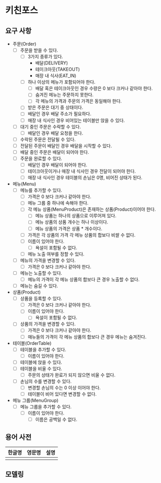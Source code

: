 # 키친포스

## 요구 사항

- 주문(Order)
  - [ ] 주문을 받을 수 있다.
    - [ ] 3가지 종류가 있다. 
      - 배달(DELIVERY)
      - 테이크아웃(TAKEOUT)
      - 매장 내 식사(EAT_IN)
    - [ ] 하나 이상의 메뉴가 포함되어야 한다.
      - [ ] 배달 혹은 테이크아웃인 경우 수량은 0 보다 크커나 같아야 한다.
      - [ ] 숨겨진 메뉴는 주문하지 못한다.
      - [ ] 각 메뉴의 가격과 주문의 가격은 동일해야 한다.
    - [ ] 받은 주문은 대기 중 상태이다.
    - [ ] 배달인 경우 배달 주소가 필요하다. 
    - [ ] 매장 내 식사인 경우 비어있는 테이블만 앉을 수 있다.
  - [ ] 대기 중인 주문은 수락할 수 있다.
    - [ ] 배달인 경우 배달 요청을 한다.
  - [ ] 수락된 주문은 전달될 수 있다. 
  - [ ] 전달된 주문이 배달인 경우 배달을 시작할 수 있다.
  - [ ] 배달 중인 주문은 배달이 되어야 한다. 
  - [ ] 주문을 완료할 수 있다. 
    - [ ] 배달인 경우 배달이 되어야 한다. 
    - [ ] 테이크아웃이거나 매장 내 식사인 경우 전달이 되어야 한다. 
    - [ ] 매장 내 식사인 경우 테이블의 손님은 0명, 비어진 상태가 된다.

- 메뉴(Menu)
  - [ ] 메뉴를 추가할 수 있다.
    - [ ] 가격은 0 보다 크커나 같아야 한다.
    - [ ] 메뉴 그룹 중 하나에 속해야 한다. 
    - [ ] 각 메뉴 상품(MenuProduct)은 존재하는 상품(Product)이어야 한다. 
      - [ ] 메뉴 상품는 하나의 상품으로 이루어져 있다.
      - [ ] 메뉴 상품의 상품 개수는 하나 이상이다. 
      - [ ] 메뉴 상품의 가격은 상품 * 개수이다. 
    - [ ] 가격은 각 상품의 가격 각 메뉴 상품의 합보다 비쌀 수 없다.
    - [ ] 이름이 있어야 한다.
      - [ ] 욕설이 포함될 수 없다.
    - [ ] 메뉴 노출 여부를 정할 수 있다.
  - [ ] 메뉴의 가격을 변경할 수 있다.
    - [ ] 가격은 0 보다 크커나 같아야 한다.
  - [ ] 메뉴는 노출할 수 있다.
    - [ ] 메뉴의 가격이 각 메뉴 상품의 합보다 큰 경우 노출할 수 없다.
  - [ ] 메뉴는 숨길 수 있다.

- 상품(Product)
  - [ ] 상품을 등록할 수 있다.
    - [ ] 가격은 0 보다 크커나 같아야 한다.
    - [ ] 이름이 있어야 한다.
      - [ ] 욕설이 포함될 수 없다.
  - [ ] 상품의 가격을 변경할 수 있다.
    - [ ] 가격은 0 보다 크커나 같아야 한다.
    - [ ] 매뉴들의 가격이 각 메뉴 상품의 합보다 큰 경우 메뉴는 숨겨진다.

- 테이블(OrderTable)
  - [ ] 테이블을 추가할 수 있다.
    - [ ] 이름이 있어야 한다.
  - [ ] 테이블에 앉을 수 있다.
  - [ ] 테이블을 비울 수 있다.
    - [ ] 주문의 상태가 완료가 되지 않으면 비울 수 없다.
  - [ ] 손님의 수를 변경할 수 있다.
    - [ ] 변경할 손님의 수는 0 이상 이어야 한다.
    - [ ] 테이블이 비어 있다면 변경할 수 없다.

- 메뉴 그룹(MenuGroup)
  - [ ] 메뉴 그룹을 추가할 수 있다.
    - [ ] 이름이 있어야 한다.
      - [ ] 이름은 공백일 수 없다.

## 용어 사전

| 한글명 | 영문명 | 설명 |
| --- | --- | --- |
|  |  |  |

## 모델링

